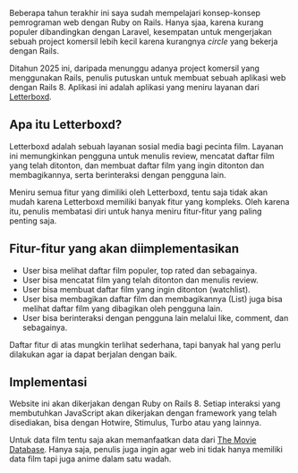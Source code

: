 Beberapa tahun terakhir ini saya sudah mempelajari konsep-konsep pemrograman web dengan Ruby on Rails. Hanya sjaa, karena kurang populer dibandingkan dengan Laravel, kesempatan untuk mengerjakan sebuah project komersil lebih kecil karena kurangnya *circle* yang bekerja dengan Rails. 

Ditahun 2025 ini, daripada menunggu adanya project komersil yang menggunakan Rails, penulis putuskan untuk membuat sebuah aplikasi web dengan Rails 8. Aplikasi ini adalah aplikasi yang meniru layanan dari [Letterboxd](https://letterboxd.com).

## Apa itu Letterboxd?

Letterboxd adalah sebuah layanan sosial media bagi pecinta film. Layanan ini memungkinkan pengguna untuk menulis review, mencatat daftar film yang telah ditonton, dan membuat daftar film yang ingin ditonton dan membagikannya, serta berinteraksi dengan pengguna lain. 

Meniru semua fitur yang dimiliki oleh Letterboxd, tentu saja tidak akan mudah karena Letterboxd memiliki banyak fitur yang kompleks. Oleh karena itu, penulis membatasi diri untuk hanya meniru fitur-fitur yang paling penting saja.

## Fitur-fitur yang akan diimplementasikan

- User bisa melihat daftar film populer, top rated dan sebagainya. 
- User bisa mencatat film yang telah ditonton dan menulis review.
- User bisa membuat daftar film yang ingin ditonton (watchlist).
- User bisa membagikan daftar film dan membagikannya (List) juga bisa melihat daftar film yang dibagikan oleh pengguna lain.
- User bisa berinteraksi dengan pengguna lain melalui like, comment, dan sebagainya.

Daftar fitur di atas mungkin terlihat sederhana, tapi banyak hal yang perlu dilakukan agar ia dapat berjalan dengan baik. 

## Implementasi

Website ini akan dikerjakan dengan Ruby on Rails 8. Setiap interaksi yang membutuhkan JavaScript akan dikerjakan dengan framework yang telah disediakan, bisa dengan Hotwire, Stimulus, Turbo atau yang lainnya. 

Untuk data film tentu saja akan memanfaatkan data dari [The Movie Database](https://www.themoviedb.org/). Hanya saja, penulis juga ingin agar web ini tidak hanya memiliki data film tapi juga anime dalam satu wadah. 